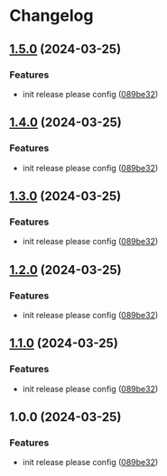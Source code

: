 # Changelog

## [1.5.0](https://github.com/realfredlai/release-demo/compare/my-app-v1.4.0...my-app-v1.5.0) (2024-03-25)


### Features

* init release please config ([089be32](https://github.com/realfredlai/release-demo/commit/089be32b127486c101bf66fbd1f4d2bcb987707f))

## [1.4.0](https://github.com/realfredlai/release-demo/compare/my-app-v1.3.0...my-app-v1.4.0) (2024-03-25)


### Features

* init release please config ([089be32](https://github.com/realfredlai/release-demo/commit/089be32b127486c101bf66fbd1f4d2bcb987707f))

## [1.3.0](https://github.com/realfredlai/release-demo/compare/my-app-v1.2.0...my-app-v1.3.0) (2024-03-25)


### Features

* init release please config ([089be32](https://github.com/realfredlai/release-demo/commit/089be32b127486c101bf66fbd1f4d2bcb987707f))

## [1.2.0](https://github.com/realfredlai/release-demo/compare/my-app-v1.1.0...my-app-v1.2.0) (2024-03-25)


### Features

* init release please config ([089be32](https://github.com/realfredlai/release-demo/commit/089be32b127486c101bf66fbd1f4d2bcb987707f))

## [1.1.0](https://github.com/realfredlai/release-demo/compare/my-app-v1.0.0...my-app-v1.1.0) (2024-03-25)


### Features

* init release please config ([089be32](https://github.com/realfredlai/release-demo/commit/089be32b127486c101bf66fbd1f4d2bcb987707f))

## 1.0.0 (2024-03-25)


### Features

* init release please config ([089be32](https://github.com/realfredlai/release-demo/commit/089be32b127486c101bf66fbd1f4d2bcb987707f))
